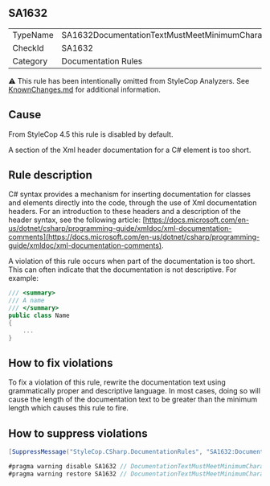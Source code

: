 ﻿## SA1632

<table>
<tr>
  <td>TypeName</td>
  <td>SA1632DocumentationTextMustMeetMinimumCharacterLength</td>
</tr>
<tr>
  <td>CheckId</td>
  <td>SA1632</td>
</tr>
<tr>
  <td>Category</td>
  <td>Documentation Rules</td>
</tr>
</table>

:warning: This rule has been intentionally omitted from StyleCop Analyzers. See [KnownChanges.md](KnownChanges.md) for
additional information.

## Cause

From StyleCop 4.5 this rule is disabled by default.

A section of the Xml header documentation for a C# element is too short.

## Rule description

C# syntax provides a mechanism for inserting documentation for classes and elements directly into the code, through the use of Xml documentation headers. For an introduction to these headers and a description of the header syntax, see the following article: [https://docs.microsoft.com/en-us/dotnet/csharp/programming-guide/xmldoc/xml-documentation-comments](https://docs.microsoft.com/en-us/dotnet/csharp/programming-guide/xmldoc/xml-documentation-comments).

A violation of this rule occurs when part of the documentation is too short. This can often indicate that the documentation is not descriptive. For example:

```csharp
/// <summary>
/// A name
/// </summary>
public class Name
{
    ...
}
```

## How to fix violations

To fix a violation of this rule, rewrite the documentation text using grammatically proper and descriptive language. In most cases, doing so will cause the length of the documentation text to be greater than the minimum length which causes this rule to fire.

## How to suppress violations

```csharp
[SuppressMessage("StyleCop.CSharp.DocumentationRules", "SA1632:DocumentationTextMustMeetMinimumCharacterLength", Justification = "Reviewed.")]
```

```csharp
#pragma warning disable SA1632 // DocumentationTextMustMeetMinimumCharacterLength
#pragma warning restore SA1632 // DocumentationTextMustMeetMinimumCharacterLength
```
